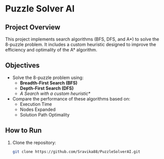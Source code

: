 # Puzzle Solver AI

## Project Overview
This project implements search algorithms (BFS, DFS, and A*) to solve the 8-puzzle problem. It includes a custom heuristic designed to improve the efficiency and optimality of the A* algorithm.

## Objectives
- Solve the 8-puzzle problem using:
  - **Breadth-First Search (BFS)**
  - **Depth-First Search (DFS)**
  - **A* Search with a custom heuristic**
- Compare the performance of these algorithms based on:
  - Execution Time
  - Nodes Expanded
  - Solution Path Optimality

## How to Run
1. Clone the repository:
   ```bash
   git clone https://github.com/Sravika88/PuzzleSolverAI.git

